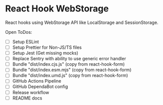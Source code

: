 # React Hook WebStorage

React hooks using WebStorage API like LocalStorage and SessionStorage.

Open ToDos:

- [ ] Setup ESLint
- [ ] Setup Prettier for Non-JS/TS files
- [ ] Setup Jest (Get missing mocks)
- [ ] Replace Sentry with ability to use generic error handler
- [ ] Bundle "dist/index.cjs.js" (copy from react-hook-form)
- [ ] Bundle "dist/index.esm.mjs" (copy from react-hook-form)
- [ ] Bundle "dist/index.umd.js" (copy from react-hook-form)
- [ ] GitHub Actions Pipeline
- [ ] GitHub DependaBot config
- [ ] Release workflow
- [ ] README docs
